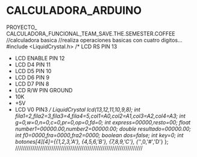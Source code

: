 # CALCULADORA_ARDUINO
PROYECTO_ CALCULADORA_FUNCIONAL_TEAM_SAVE.THE.SEMESTER.COFFEE
//calculadora basica
//realiza operaciones basicas con cuatro digitos...
#include <LiquidCrystal.h>
/* LCD RS     PIN 13
 * LCD ENABLE PIN 12
 * LCD D4     PIN 11
 * LCD D5     PIN 10
 * LCD D6     PIN 9
 * LCD D7     PIN 8
 * LCD R/W    PIN GROUND 
 * 10K 
 * +5V 
 * LCD V0 PIN3
 */
LiquidCrystal lcd(13,12,11,10,9,8);
int fila1=2,fila2=3,fila3=4,fila4=5,col1=A0,col2=A1,col3=A2,col4=A3;
int g=0,w=0,n=0,c=0,pr=0,op=0,fd=0;
int express=00000,resto=00;
float number1=00000.00,number2=00000.00;
double resultado=00000.00;
int f0=0000,fra=0000,fra2=0000;
boolean dos=false;
int key=0;
int botones[4][4]={{1,2,3,'A'},
                   {4,5,6,'B'},
                   {7,8,9,'C'},
                   {'*',0,'#','D'}
                   };
 ///////////////////////////////////////////////////////////////////
